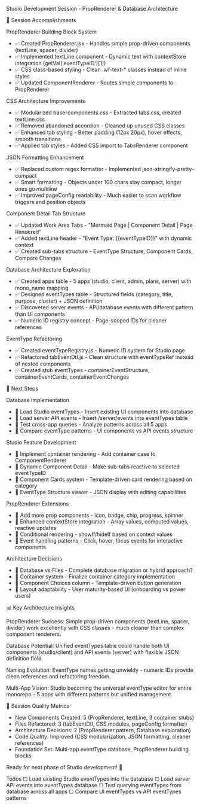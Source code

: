 Studio Development Session - PropRenderer & Database Architecture

  🎯 Session Accomplishments

  PropRenderer Building Block System

  - ✅ Created PropRenderer.jsx - Handles simple prop-driven components (textLine, spacer, divider)
  - ✅ Implemented textLine component - Dynamic text with contextStore integration (getVal('eventTypeID')[1])
  - ✅ CSS class-based styling - Clean .wf-text-* classes instead of inline styles
  - ✅ Updated ComponentRenderer - Routes simple components to PropRenderer

  CSS Architecture Improvements

  - ✅ Modularized base-components.css - Extracted tabs.css, created textLine.css
  - ✅ Removed abandoned accordion - Cleaned up unused CSS classes
  - ✅ Enhanced tab styling - Better padding (12px 20px), hover effects, smooth transitions
  - ✅ Applied tab styles - Added CSS import to TabsRenderer component

  JSON Formatting Enhancement

  - ✅ Replaced custom regex formatter - Implemented json-stringify-pretty-compact
  - ✅ Smart formatting - Objects under 100 chars stay compact, longer ones go multiline
  - ✅ Improved pageConfig readability - Much easier to scan workflow triggers and position objects

  Component Detail Tab Structure

  - ✅ Updated Work Area Tabs - "Mermaid Page | Component Detail | Page Rendered"
  - ✅ Added textLine header - "Event Type: {{eventTypeID}}" with dynamic context
  - ✅ Created sub-tabs structure - EventType Structure, Component Cards, Compare Changes

  Database Architecture Exploration

  - ✅ Created apps table - 5 apps (studio, client, admin, plans, server) with mono_name mapping
  - ✅ Designed eventTypes table - Structured fields (category, title, purpose, cluster) + JSON definition
  - ✅ Discovered server events - API/database events with different pattern than UI components
  - ✅ Numeric ID registry concept - Page-scoped IDs for cleaner references

  EventType Refactoring

  - ✅ Created eventTypeRegistry.js - Numeric ID system for Studio page
  - ✅ Refactored tabEventDtl.js - Clean structure with eventTypeRef instead of nested components
  - ✅ Created stub eventTypes - containerEventStructure, containerEventCards, containerEventChanges

  🚀 Next Steps

  Database Implementation

  - 🔄 Load Studio eventTypes - Insert existing UI components into database
  - 🔄 Load server API events - Insert /server/events into eventTypes table
  - 🔄 Test cross-app queries - Analyze patterns across all 5 apps
  - 🔄 Compare eventType patterns - UI components vs API events structure

  Studio Feature Development

  - 🔄 Implement container rendering - Add container case to ComponentRenderer
  - 🔄 Dynamic Component Detail - Make sub-tabs reactive to selected eventTypeID
  - 🔄 Component Cards system - Template-driven card rendering based on category
  - 🔄 EventType Structure viewer - JSON display with editing capabilities

  PropRenderer Extensions

  - 🔄 Add more prop components - icon, badge, chip, progress, spinner
  - 🔄 Enhanced contextStore integration - Array values, computed values, reactive updates
  - 🔄 Conditional rendering - showIf/hideIf based on context values
  - 🔄 Event handling patterns - Click, hover, focus events for interactive components

  Architecture Decisions

  - 🔄 Database vs Files - Complete database migration or hybrid approach?
  - 🔄 Container system - Finalize container category implementation
  - 🔄 Component Choices column - Template-driven button generation
  - 🔄 Layout adaptability - User maturity-based UI (onboarding vs power users)

  📊 Key Architecture Insights

  PropRenderer Success: Simple prop-driven components (textLine, spacer, divider) work excellently with CSS classes - much cleaner than complex component renderers.

  Database Potential: Unified eventTypes table could handle both UI components (studio/client) and API events (server) with flexible JSON definition field.

  Naming Evolution: EventType names getting unwieldy - numeric IDs provide clean references and refactoring freedom.

  Multi-App Vision: Studio becoming the universal eventType editor for entire monorepo - 5 apps with different patterns but unified management.

  🎯 Session Quality Metrics

  - New Components Created: 5 (PropRenderer, textLine, 3 container stubs)
  - Files Refactored: 3 (tabEventDtl, CSS modules, pageConfig formatter)
  - Architecture Decisions: 2 (PropRenderer pattern, Database exploration)
  - Code Quality: Improved (CSS modularization, JSON formatting, cleaner references)
  - Foundation Set: Multi-app eventType database, PropRenderer building blocks

  Ready for next phase of Studio development! 🚀

  Todos
  ☐ Load existing Studio eventTypes into the database
  ☐ Load server API events into eventTypes database
  ☐ Test querying eventTypes from database across all apps
  ☐ Compare UI eventTypes vs API eventTypes patterns